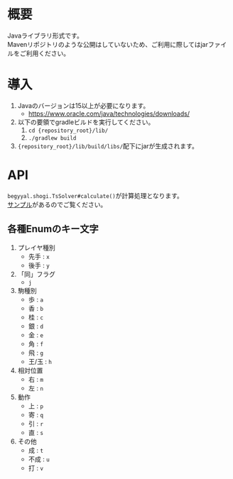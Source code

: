 # 概要

Javaライブラリ形式です。  
Mavenリポジトリのような公開はしていないため、ご利用に際してはjarファイルをご利用ください。

# 導入

1. Javaのバージョンは15以上が必要になります。  
    - https://www.oracle.com/java/technologies/downloads/  
2. 以下の要領でgradleビルドを実行してください。
    1. `cd {repository_root}/lib/`
    2. `./gradlew build`
3. `{repository_root}/lib/build/libs/`配下にjarが生成されます。

# API

`begyyal.shogi.TsSolver#calculate()`が計算処理となります。  
[サンプル](./resources/ts_solver/sample.java)があるのでご覧ください。

## 各種Enumのキー文字

1. プレイヤ種別
    - 先手 : `x`
    - 後手 : `y`
2. 「同」フラグ
    - `j`
3. 駒種別
    - 歩 : `a`	
    - 香 : `b`
    - 桂 : `c`
    - 銀 : `d`
    - 金 : `e`
    - 角 : `f`
    - 飛 : `g`
    - 王/玉 : `h`
4. 相対位置
    - 右 : `m`
    - 左 : `n`
5. 動作
    - 上 : `p`
    - 寄 : `q`
    - 引 : `r`
    - 直 : `s`
6. その他
    - 成 : `t` 
    - 不成 : `u` 
    - 打 : `v` 

